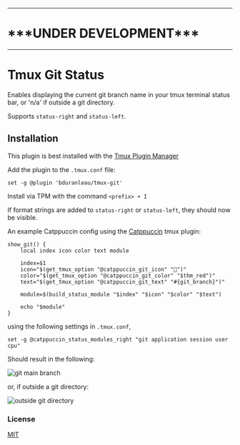 _____________________________
# \*\*\*UNDER DEVELOPMENT\*\*\*
_____________________________
# Tmux Git Status

Enables displaying the current git branch name in your tmux terminal status bar, or 'n/a' if outside a git directory.

Supports `status-right` and `status-left`.

## Installation
This plugin is best installed with the [Tmux Plugin Manager](https://github.com/tmux-plugins/tpm)

Add the plugin to the `.tmux.conf` file:
```shell
set -g @plugin 'bduranleau/tmux-git'
```
Install via TPM with the command `<prefix> + I`

If format strings are added to `status-right` or `status-left`, they should now be visible.

An example Catppuccin config using the [Catppuccin](https://github.com/catppuccin/tmux) tmux plugin:
```shell
show_git() {
    local index icon color text module

    index=$1
    icon="$(get_tmux_option "@catppuccin_git_icon" "")"
    color="$(get_tmux_option "@catppuccin_git_color" "$thm_red")"
    text="$(get_tmux_option "@catppuccin_git_text" "#{git_branch}")"

    module=$(build_status_module "$index" "$icon" "$color" "$text")

    echo "$module"
}
```
using the following settings in `.tmux.conf`,
```shell
set -g @catppuccin_status_modules_right "git application session user cpu"
```
Should result in the following:

![git main branch](https://github.com/bduranleau/tmux-git/assets/13445440/f5918458-2b5c-4414-8ae6-029ff5bdd913)

or, if outside a git directory:

![outside git directory](https://github.com/bduranleau/tmux-git/assets/13445440/c301301d-7810-45b1-b142-04ad2af83dec)



### License
[MIT](LICENSE.md)
